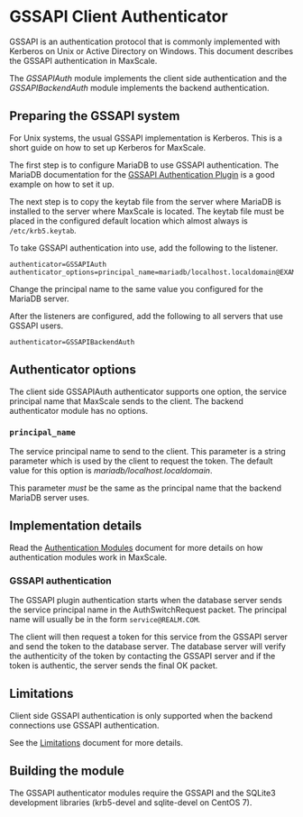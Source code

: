 # GSSAPI Client Authenticator

GSSAPI is an authentication protocol that is commonly implemented with
Kerberos on Unix or Active Directory on Windows. This document describes
the GSSAPI authentication in MaxScale.

The _GSSAPIAuth_ module implements the client side authentication and the
_GSSAPIBackendAuth_ module implements the backend authentication.

## Preparing the GSSAPI system

For Unix systems, the usual GSSAPI implementation is Kerberos. This is a short
guide on how to set up Kerberos for MaxScale.

The first step is to configure MariaDB to use GSSAPI authentication. The MariaDB
documentation for the
[GSSAPI Authentication Plugin](https://mariadb.com/kb/en/mariadb/gssapi-authentication-plugin/)
is a good example on how to set it up.

The next step is to copy the keytab file from the server where MariaDB is
installed to the server where MaxScale is located. The keytab file must be
placed in the configured default location which almost always is
`/etc/krb5.keytab`.

To take GSSAPI authentication into use, add the following to the listener.

```
authenticator=GSSAPIAuth
authenticator_options=principal_name=mariadb/localhost.localdomain@EXAMPLE.COM
```

Change the principal name to the same value you configured for the MariaDB
server.

After the listeners are configured, add the following to all servers that use GSSAPI users.

```
authenticator=GSSAPIBackendAuth
```

## Authenticator options

The client side GSSAPIAuth authenticator supports one option, the service
principal name that MaxScale sends to the client. The backend authenticator
module has no options.

### `principal_name`

The service principal name to send to the client. This parameter is a string
parameter which is used by the client to request the token. The default value
for this option is _mariadb/localhost.localdomain_.

This parameter *must* be the same as the principal name that the backend MariaDB
server uses.

## Implementation details

Read the [Authentication Modules](Authentication-Modules.md) document for more
details on how authentication modules work in MaxScale.

### GSSAPI authentication

The GSSAPI plugin authentication starts when the database server sends the
service principal name in the AuthSwitchRequest packet. The principal name will
usually be in the form `service@REALM.COM`.

The client will then request a token for this service from the GSSAPI server and
send the token to the database server. The database server will verify the
authenticity of the token by contacting the GSSAPI server and if the token is
authentic, the server sends the final OK packet.

## Limitations

Client side GSSAPI authentication is only supported when the backend
connections use GSSAPI authentication.

See the [Limitations](../About/Limitations.md) document for more details.

## Building the module

The GSSAPI authenticator modules require the GSSAPI and the SQLite3 development
libraries (krb5-devel and sqlite-devel on CentOS 7).
